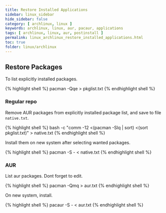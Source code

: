 ```yaml
---
title: Restore Installed Applications
sidebar: linux_sidebar
hide_sidebar: false
category: [ archlinux, linux ]
keywords: archlinux, linux, aur, pacaur, applications
tags: [ archlinux, linux, aur, postinstall ]
permalink: linux_archlinux_restore_installed_applications.html
toc: true
folder: linux/archlinux
---
```


## Restore Packages

To list explicitly installed packages.

{% highlight shell %}
pacman -Qqe > pkglist.txt
{% endhighlight shell %}

### Regular repo

Remove AUR packages from explicitly installed package list, and save to file ```native.txt```.

{% highlight shell %}
bash -c "comm -12 <(pacman -Slq | sort) <(sort pkglist.txt)"  > native.txt
{% endhighlight shell %}

Install them on new system after selecting wanted packages.

{% highlight shell %}
pacman  -S - < native.txt
{% endhighlight shell %}

### AUR

List aur packages. Dont forget to edit.

{% highlight shell %}
pacman -Qmq > aur.txt
{% endhighlight shell %}

On new system, install.

{% highlight shell %}
pacaur -S - < aur.txt
{% endhighlight shell %}
